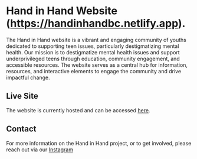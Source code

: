 # Hand in Hand Website (https://handinhandbc.netlify.app).
The Hand in Hand website is a vibrant and engaging community of youths dedicated to supporting teen issues, particularly destigmatizing mental health.
Our mission is to destigmatize mental health issues and support underprivileged teens through education, community engagement, and accessible resources. The website serves as a central hub for information, resources, and interactive elements to engage the community and drive impactful change.

## Live Site
The website is currently hosted and can be accessed [here](https://handinhandbc.netlify.app).

## Contact
For more information on the Hand in Hand project, or to get involved, please reach out via our [Instagram](https://www.instagram.com/handinhandbc/)
